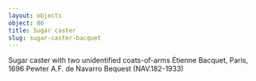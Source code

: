 ```yaml
---
layout: objects
object: 86
title: Sugar caster
slug: sugar-caster-bacquet
---
```

Sugar caster with two unidentified coats-of-arms Étienne Bacquet, Paris, 1696 Pewter  A.F. de Navarro Bequest (NAV.182-1933)
